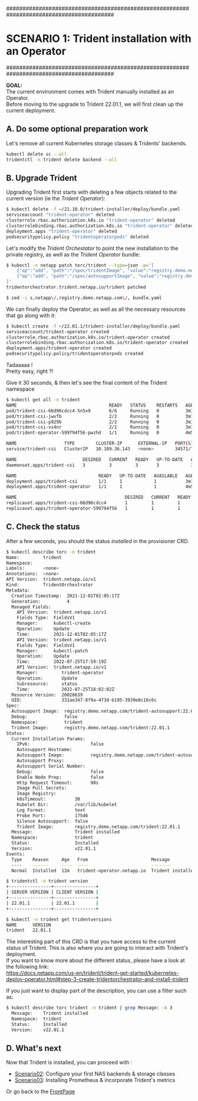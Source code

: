 #########################################################################################
# SCENARIO 1: Trident installation with an Operator
#########################################################################################

**GOAL:**  
The current environment comes with Trident manually installed as an Operator.  
Before moving to the upgrade to Trident 22.01.1, we will first clean up the current deployment.  

## A. Do some optional preparation work

Let's remove all current Kubernetes storage classes & Tridents' backends.

```bash
kubectl delete sc --all
tridentctl -n trident delete backend --all
```

## B. Upgrade Trident

Upgrading Trident first starts with deleting a few objects related to the current version (ie the _Trident Operator_):

```bash
$ kubectl delete -f ~/21.10.0/trident-installer/deploy/bundle.yaml
serviceaccount "trident-operator" deleted
clusterrole.rbac.authorization.k8s.io "trident-operator" deleted
clusterrolebinding.rbac.authorization.k8s.io "trident-operator" deleted
deployment.apps "trident-operator" deleted
podsecuritypolicy.policy "tridentoperatorpods" deleted
```

Let's modify the _Trident Orchestator_ to point the new installation to the private registry, as well as the _Trident Operator_ bundle:

```bash
$ kubectl -n netapp patch torc/trident --type=json -p='[ 
    {"op":"add", "path":"/spec/tridentImage", "value":"registry.demo.netapp.com/trident:22.01.1"}, 
    {"op":"add", "path":"/spec/autosupportImage", "value":"registry.demo.netapp.com/trident-autosupport:22.01"}
]'
tridentorchestrator.trident.netapp.io/trident patched

$ sed -i s,netapp\/,registry.demo.netapp.com\/, bundle.yaml
```

We can finally deploy the Operator, as well as all the necessary resources that go along with it:

```bash
$ kubectl create -f ~/22.01.1/trident-installer/deploy/bundle.yaml
serviceaccount/trident-operator created
clusterrole.rbac.authorization.k8s.io/trident-operator created
clusterrolebinding.rbac.authorization.k8s.io/trident-operator created
deployment.apps/trident-operator created
podsecuritypolicy.policy/tridentoperatorpods created
```

Tadaaaaa !  
Pretty easy, right ?!  

Give it 30 seconds, & then let's see the final content of the Trident namespace

```bash
$ kubectl get all -n trident
NAME                                   READY   STATUS    RESTARTS   AGE
pod/trident-csi-66d96cdcc4-5n5x9       6/6     Running   0          3m15s
pod/trident-csi-jwvfb                  2/2     Running   0          3m15s
pod/trident-csi-p929b                  2/2     Running   0          3m15s
pod/trident-csi-vs4nr                  2/2     Running   0          3m15s
pod/trident-operator-599794f56-pwzhd   1/1     Running   0          4m50s

NAME                  TYPE        CLUSTER-IP      EXTERNAL-IP   PORT(S)              AGE
service/trident-csi   ClusterIP   10.109.36.143   <none>        34571/TCP,9220/TCP   3m16s

NAME                         DESIRED   CURRENT   READY   UP-TO-DATE   AVAILABLE   NODE SELECTOR                                     AGE
daemonset.apps/trident-csi   3         3         3       3            3           kubernetes.io/arch=amd64,kubernetes.io/os=linux   3m15s

NAME                               READY   UP-TO-DATE   AVAILABLE   AGE
deployment.apps/trident-csi        1/1     1            1           3m15s
deployment.apps/trident-operator   1/1     1            1           4m50s

NAME                                         DESIRED   CURRENT   READY   AGE
replicaset.apps/trident-csi-66d96cdcc4       1         1         1       3m15s
replicaset.apps/trident-operator-599794f56   1         1         1       4m50s
```

## C. Check the status

After a few seconds, you should the status _installed_ in the provisioner CRD.

```bash
$ kubectl describe torc -n trident
Name:         trident
Namespace:
Labels:       <none>
Annotations:  <none>
API Version:  trident.netapp.io/v1
Kind:         TridentOrchestrator
Metadata:
  Creation Timestamp:  2021-12-01T02:05:17Z
  Generation:          4
  Managed Fields:
    API Version:  trident.netapp.io/v1
    Fields Type:  FieldsV1
    Manager:      kubectl-create
    Operation:    Update
    Time:         2021-12-01T02:05:17Z
    API Version:  trident.netapp.io/v1
    Fields Type:  FieldsV1
    Manager:      kubectl-patch
    Operation:    Update
    Time:         2022-07-25T17:59:19Z
    API Version:  trident.netapp.io/v1
    Manager:         trident-operator
    Operation:       Update
    Subresource:     status
    Time:            2022-07-25T18:02:02Z
  Resource Version:  20028639
  UID:               331ae347-8f9a-4f3d-b195-3939e0c16c6c
Spec:
  Autosupport Image:  registry.demo.netapp.com/trident-autosupport:22.01
  Debug:              false
  Namespace:          trident
  Trident Image:      registry.demo.netapp.com/trident:22.01.1
Status:
  Current Installation Params:
    IPv6:                       false
    Autosupport Hostname:
    Autosupport Image:          registry.demo.netapp.com/trident-autosupport:22.01
    Autosupport Proxy:
    Autosupport Serial Number:
    Debug:                      false
    Enable Node Prep:           false
    Http Request Timeout:       90s
    Image Pull Secrets:
    Image Registry:
    k8sTimeout:           30
    Kubelet Dir:          /var/lib/kubelet
    Log Format:           text
    Probe Port:           17546
    Silence Autosupport:  false
    Trident Image:        registry.demo.netapp.com/trident:22.01.1
  Message:                Trident installed
  Namespace:              trident
  Status:                 Installed
  Version:                v22.01.1
Events:
  Type    Reason     Age   From                        Message
  ----    ------     ----  ----                        -------
  Normal  Installed  12m   trident-operator.netapp.io  Trident installed

$ tridentctl -n trident version
+----------------+----------------+
| SERVER VERSION | CLIENT VERSION |
+----------------+----------------+
| 22.01.1        | 22.01.1        |
+----------------+----------------+

$ kubectl -n trident get tridentversions
NAME      VERSION
trident   22.01.1
```

The interesting part of this CRD is that you have access to the current status of Trident.
This is also where you are going to interact with Trident's deployment.  
If you want to know more about the different status, please have a look at the following link:  
https://docs.netapp.com/us-en/trident/trident-get-started/kubernetes-deploy-operator.html#step-3-create-tridentorchestrator-and-install-trident
  
If you just want to display part of the description, you can use a filter such as:

```bash
$ kubectl describe torc trident -n trident | grep Message: -A 3
  Message:    Trident installed
  Namespace:  trident
  Status:     Installed
  Version:    v22.01.1
```

## D. What's next

Now that Trident is installed, you can proceed with :  

- [Scenario02](../../Scenario02):  Configure your first NAS backends & storage classes  
- [Scenario03](../../Scenario03):  Installing Prometheus & incorporate Trident's metrics  

Or go back to the [FrontPage](https://github.com/YvosOnTheHub/LabNetApp)